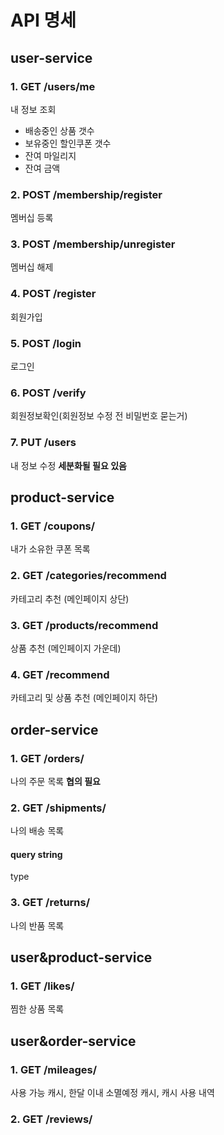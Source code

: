 # API 명세

## user-service

### 1. GET /users/me
내 정보 조회
- 배송중인 상품 갯수
- 보유중인 할인쿠폰 갯수
- 잔여 마일리지
- 잔여 금액

### 2. POST /membership/register
멤버십 등록

### 3. POST /membership/unregister
멤버십 해제

### 4. POST /register
회원가입

### 5. POST /login
로그인

### 6. POST /verify
회원정보확인(회원정보 수정 전 비밀번호 묻는거)

### 7. PUT /users
내 정보 수정 **세분화될 필요 있음**

## product-service

### 1. GET /coupons/
내가 소유한 쿠폰 목록

### 2. GET /categories/recommend
카테고리 추천 (메인페이지 상단)

### 3. GET /products/recommend
상품 추천 (메인페이지 가운데)

### 4. GET /recommend
카테고리 및 상품 추천 (메인페이지 하단)

## order-service

### 1. GET /orders/
나의 주문 목록 **협의 필요**

### 2. GET /shipments/
나의 배송 목록
#### query string
type

### 3. GET /returns/
나의 반품 목록

## user&product-service

### 1. GET /likes/
찜한 상품 목록

## user&order-service

### 1. GET /mileages/
사용 가능 캐시,
한달 이내 소멸예정 캐시,
캐시 사용 내역

### 2. GET /reviews/